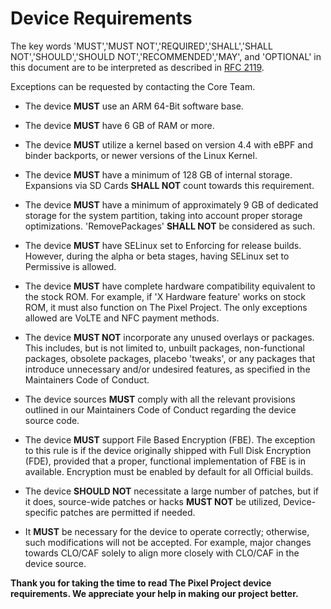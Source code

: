 # Device Requirements

The key words 'MUST','MUST NOT','REQUIRED','SHALL','SHALL NOT','SHOULD','SHOULD NOT','RECOMMENDED','MAY', and 'OPTIONAL' in this document are to be interpreted as described in [RFC 2119](datatracker.ietf.org/doc/html/rfc2119).

Exceptions can be requested by contacting the Core Team.

- The device **MUST** use an ARM 64-Bit software base.

- The device **MUST** have 6 GB of RAM or more.

- The device **MUST** utilize a kernel based on version 4.4 with eBPF and binder backports, or newer versions of the Linux Kernel.

- The device **MUST** have a minimum of 128 GB of internal storage. Expansions via SD Cards **SHALL NOT** count towards this requirement.

- The device **MUST** have a minimum of approximately 9 GB of dedicated storage for the system partition, taking into account proper storage optimizations. 'RemovePackages' **SHALL NOT** be considered as such.

- The device **MUST** have SELinux set to Enforcing for release builds. However, during the alpha or beta stages, having SELinux set to Permissive is allowed.

- The device **MUST** have complete hardware compatibility equivalent to the stock ROM. For example, if 'X Hardware feature' works on stock ROM, it must also function on The Pixel Project. The only exceptions allowed are VoLTE and NFC payment methods.

- The device **MUST NOT** incorporate any unused overlays or packages. This includes, but is not limited to, unbuilt packages, non-functional packages, obsolete packages, placebo 'tweaks', or any packages that introduce unnecessary and/or undesired features, as specified in the Maintainers Code of Conduct.

- The device sources **MUST** comply with all the relevant provisions outlined in our Maintainers Code of Conduct regarding the device source code.

- The device **MUST** support File Based Encryption (FBE). The exception to this rule is if the device originally shipped with Full Disk Encryption (FDE), provided that a proper, functional implementation of FBE is in available. Encryption must be enabled by default for all Official builds.

- The device **SHOULD NOT** necessitate a large number of patches, but if it does, source-wide patches or hacks **MUST NOT** be utilized, Device-specific patches are permitted if needed.

- It **MUST** be necessary for the device to operate correctly; otherwise, such modifications will not be accepted. For example, major changes towards CLO/CAF solely to align more closely with CLO/CAF in the device source.

**Thank you for taking the time to read The Pixel Project device requirements. We appreciate your help in making our project better.**